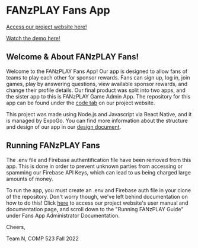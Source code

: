 # FANzPLAY Fans App

[Access our project website here!](https://tarheels.live/teamn/)

[Watch the demo here!](https://youtu.be/FP7kAp2zwlk)

## Welcome & About FANzPLAY Fans!
  Welcome to the FANzPLAY Fans App! Our app is designed to allow fans of teams to play each other for sponsor rewards. Fans can sign up, log in, join games, play by answering questions, view available sponsor rewards, and change their profile details. Our final product was split into two apps, and the sister app to this is FANzPLAY Game Admin App. The repository for this app can be found under the [code tab](https://tarheels.live/teamn/code/) on our project website. 
  
  This project was made using Node.js and Javascript via React Native, and it is managed by ExpoGo. You can find more information about the structure and design of our app in our [design document](https://tarheels.live/teamn/deliverables/design-document/). 
  

## Running FANzPLAY Fans
  The .env file and Firebase authentification file have been removed from this app. This is done in order to prevent unknown parties from accessing or spamming our Firebase API Keys, which can lead to us being charged large amounts of money. 
  
  To run the app, you must create an .env and Firebase auth file in your clone of the repository. Don't worry though, we've left behind documentation on how to do this! Click [here](https://tarheels.live/teamn/user-manual/) to access our project website's user manual and documentation page, and scroll down to the "Running FANzPLAY Guide" under Fans App Administrator Documentation. 


Cheers,

Team N, COMP 523 Fall 2022
